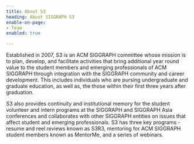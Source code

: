 ```yaml
---
title: About S3
heading: About SIGGRAPH S3
enable-on-page:
- Team
enabled: true

---
```

Established in 2007, S3 is an ACM SIGGRAPH committee whose mission is to plan, develop, and facilitate activities that bring additional year round value to the student members and emerging professionals of ACM SIGGRAPH through integration with the SIGGRAPH community and career development. This includes individuals who are pursing undergraduate and graduate education, as well as, the those within their first three years after graduation.

S3 also provides continuity and institutional memory for the student volunteer and intern programs at the SIGGRAPH and SIGGRAPH Asia conferences and collaborates with other SIGGRAPH entities on issues that affect student and emerging professionals. S3 has three key programs - resume and reel reviews known as S3R3, mentoring for ACM SIGGRAPH student members known as MentorMe, and a series of webinars.